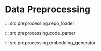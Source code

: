 # Data Preprocessing

::: src.preprocessing.repo_loader

::: src.preprocessing.code_parser

::: src.preprocessing.embedding_generator

